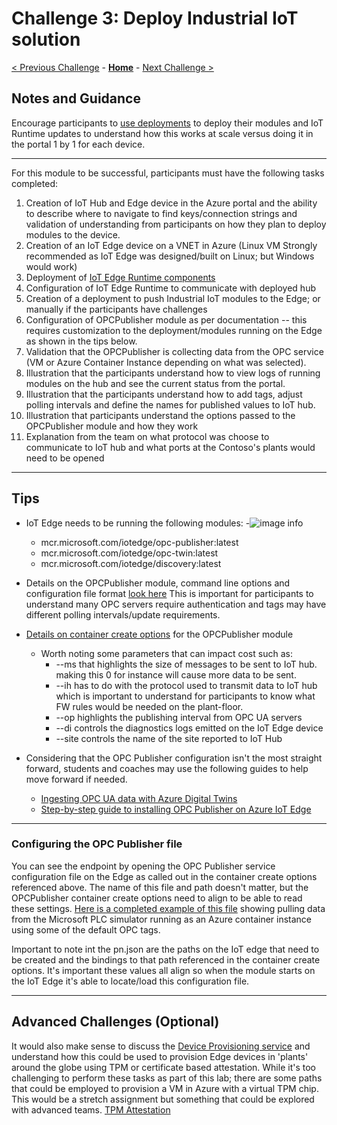 # Challenge 3: Deploy Industrial IoT solution

[< Previous Challenge](./Challenge-02.md) - **[Home](README.md)** - [Next Challenge >](./Challenge-04.md)


## Notes and Guidance

Encourage participants to [use deployments](https://docs.microsoft.com/en-us/azure/iot-edge/how-to-deploy-at-scale?view=iotedge-2018-06) to deploy their modules and IoT Runtime updates to understand how this works at scale versus doing it in the portal 1 by 1 for each device.
* * *

For this module to be successful, participants must have the following tasks completed:
1. Creation of IoT Hub and Edge device in the Azure portal and the ability to describe where to navigate to find keys/connection strings and validation of understanding from participants on how they plan to deploy modules to the device.
1. Creation of an IoT Edge device on a VNET in Azure (Linux VM Strongly recommended as IoT Edge was designed/built on Linux; but Windows would work)
1. Deployment of [IoT Edge Runtime components ](https://docs.microsoft.com/en-us/azure/iot-edge/how-to-install-iot-edge?view=iotedge-2018-06&tabs=windows)
1. Configuration of IoT Edge Runtime to communicate with deployed hub
1. Creation of a deployment to push Industrial IoT modules to the Edge; or manually if the participants have challenges
1. Configuration of OPCPublisher module as per documentation -- this requires customization to the deployment/modules running on the Edge as shown in the tips below.
1. Validation that the OPCPublisher is collecting data from the OPC service (VM or Azure Container Instance depending on what was selected).
1. Illustration that the participants understand how to view logs of running modules on the hub and see the current status from the portal.
1. Illustration that the participants understand how to add tags, adjust polling intervals and define the names for published values to IoT hub.
1. Illustration that participants understand the options passed to the OPCPublisher module and how they work
1. Explanation from the team on what protocol was choose to communicate to IoT hub and what ports at the Contoso's plants would need to be opened
* * *

## Tips
+ IoT Edge needs to be running the following modules:
    -![image info](./assets/iothub_modules.png)

    - mcr.microsoft.com/iotedge/opc-publisher:latest
    - mcr.microsoft.com/iotedge/opc-twin:latest
    - mcr.microsoft.com/iotedge/discovery:latest

+ Details on the OPCPublisher module, command line options and configuration file format [look here](https://github.com/azure/iot-edge-opc-publisher)  This is important for participants to understand many OPC servers require authentication and tags may have different polling intervals/update requirements.

+ [Details on container create options](https://github.com/Azure/Industrial-IoT/blob/main/docs/modules/publisher-commandline.md) for the OPCPublisher module
    - Worth noting some parameters that can impact cost such as:
        -  --ms that highlights the size of messages to be sent to IoT hub.  making this 0 for instance will cause more data to be sent.
        - --ih has to do with the protocol used to transmit data to IoT hub which is important to understand for participants to know what FW rules would be needed on the plant-floor.
        - --op highlights the publishing interval from OPC UA servers
        - --di controls the diagnostics logs emitted on the IoT Edge device
        - --site controls the name of the site reported to IoT Hub
+ Considering that the OPC Publisher configuration isn't the most straight forward, students and coaches may use the following guides to help move forward if needed.
    - [Ingesting OPC UA data with Azure Digital Twins](https://learn.microsoft.com/en-us/azure/digital-twins/how-to-ingest-opcua-data)
    - [Step-by-step guide to installing OPC Publisher on Azure IoT Edge](https://www.linkedin.com/pulse/step-by-step-guide-installing-opc-publisher-azure-iot-kevin-hilscher/)

* * *
### Configuring the OPC Publisher file
You can see the endpoint by opening the OPC Publisher service configuration file on the Edge as called out in the container create options referenced above.  The name of this file and path doesn't matter, but the OPCPublisher container create options need to align to be able to read these settings. [Here is a completed example of this file](./assets/pn.json) showing pulling data from the Microsoft PLC simulator running as an Azure container instance using some of the default OPC tags.

Important to note int the pn.json are the paths on the IoT edge that need to be created and the bindings to that path referenced in the container create options.  It's important these values all align so when the module starts on the IoT Edge it's able to locate/load this configuration file.

* * *
## Advanced Challenges (Optional)
It would also make sense to discuss the [Device Provisioning service](https://docs.microsoft.com/en-us/azure/iot-dps) and understand how this could be used to provision Edge devices in 'plants' around the globe using TPM or certificate based attestation.  While it's too challenging to perform these tasks as part of this lab; there are some paths that could be employed to provision a VM in Azure with a virtual TPM chip.  This would be a stretch assignment but something that could be explored with advanced teams.  [TPM Attestation](https://docs.microsoft.com/en-us/azure/iot-dps/concepts-tpm-attestation)

